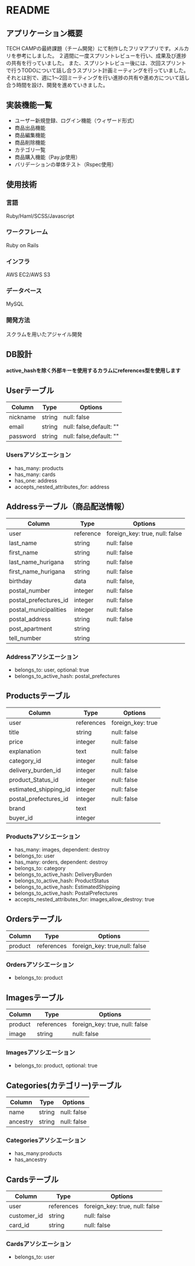 # README


## アプリケーション概要
TECH CAMPの最終課題（チーム開発）にて制作したフリマアプリです。メルカリを参考にしました。
２週間に一度スプリントレビューを行い、成果及び進捗の共有を行っていました。
また、スプリントレビュー後には、次回スプリントで行うTODOについて話し合うスプリント計画ミーティングを行っていました。
それとは別で、週に1〜2回ミーティングを行い進捗の共有や進め方について話し合う時間を設け、開発を進めていきました。

## 実装機能一覧
- ユーザー新規登録、ログイン機能（ウィザード形式）
- 商品出品機能
- 商品編集機能
- 商品削除機能
- カテゴリ一覧
- 商品購入機能（Pay.jp使用）
- バリデーションの単体テスト（Rspec使用）

## 使用技術
### 言語
Ruby/Haml/SCSS/Javascript

### ワークフレーム
Ruby on Rails

### インフラ
AWS EC2/AWS S3

### データベース
MySQL

### 開発方法
スクラムを用いたアジャイル開発


## DB設計
#### active_hashを除く外部キーを使用するカラムにreferences型を使用します

## Userテーブル
|Column|Type|Options|
|-------|-----|-------|
|nickname|string|null: false|
|email|string|null: false,default: ""|
|password|string|null: false,default: ""|

### Usersアソシエーション
- has_many: products
- has_many: cards
- has_one: address
- accepts_nested_attributes_for: address

## Addressテーブル（商品配送情報）
|Column|Type|Options|
|-------|-----|-------|
|user|reference|foreign_key: true, null: false|
|last_name|string|null: false|
|first_name|string|null: false|
|last_name_hurigana|string|null: false|
|first_name_hurigana|string|null: false|
|birthday|data|null: false,|
|postal_number|integer|null: false|
|postal_prefectures_id|integer|null: false|
|postal_municipalities|integer|null: false|
|postal_address|string|null: false|
|post_apartment|string||
|tell_number|string||

### Addressアソシエーション
- belongs_to: user, optional: true
- belongs_to_active_hash: postal_prefectures



## Productsテーブル
|Column|Type|Options|
|-------|-----|-------|
|user|references|foreign_key: true|
|title|string|null: false|
|price|integer|null: false|
|explanation|text|null: false|
|category_id|integer|null: false|
|delivery_burden_id|integer|null: false|
|product_Status_id|integer|null: false|
|estimated_shipping_id|integer|null: false|
|postal_prefectures_id|integer|null: false|
|brand|text||
|buyer_id|integer||

### Productsアソシエーション
- has_many: images, dependent: destroy
- belongs_to: user
- has_many: orders, dependent: destroy
- belongs_to: category
- belongs_to_active_hash: DeliveryBurden
- belongs_to_active_hash: ProductStatus
- belongs_to_active_hash: EstimatedShipping
- belongs_to_active_hash: PostalPrefectures
- accepts_nested_attributes_for: images,allow_destroy: true

## Ordersテーブル
|Column|Type|Options|
|-------|-----|-------|
|product|references|foreign_key: true,null: false|

### Ordersアソシエーション
- belongs_to: product


## Imagesテーブル
|Column|Type|Options|
|-------|-----|-------|
|product|references|foreign_key: true, null: false|
|image|string|null: false|

### Imagesアソシエーション
- belongs_to: product, optional: true

## Categories(カテゴリー)テーブル
|Column|Type|Options|
|-------|-----|-------|
|name|string|null: false|
|ancestry|string|null: false|

### Categoriesアソシエーション
- has_many:products
- has_ancestry


## Cardsテーブル
|Column|Type|Options|
|-------|-----|-------|
|user|references|foreign_key: true, null: false|
|customer_id|string|null: false|
|card_id|string|null: false|


### Cardsアソシエーション
- belongs_to: user